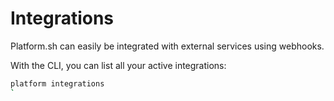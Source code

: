 Integrations
============

Platform.sh can easily be integrated with external services using
webhooks.

With the CLI, you can list all your active integrations:

```bash
platform integrations
`